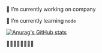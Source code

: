 <!--[![Hits](https://hits.seeyoufarm.com/api/count/incr/badge.svg?url=https://github.com/Gwanghun-Im/&count_bg=%23EF0B0B&title_bg=%233DB68C&icon=&icon_color=%23E7E7E7&title=hits&edge_flat=false)](https://hits.seeyoufarm.com)
-->


<!--
**Gwanghun-Im/Gwanghun-Im** is a ✨ _special_ ✨ repository because its `README.md` (this file) appears on your GitHub profile.

Here are some ideas to get you started:

- 🔭 I’m currently working on ...
- 🌱 I’m currently learning ...
- 👯 I’m looking to collaborate on ...
- 🤔 I’m looking for help with ...
- 💬 Ask me about ...
- 📫 How to reach me: ...
- 😄 Pronouns: ...
- ⚡ Fun fact: ...
-->
🔭 I’m currently working on company

🌱 I’m currently learning `node`

[![Anurag's GitHub stats](https://github-readme-stats.vercel.app/api?username=Gwanghun-Im)](https://github.com/anuraghazra/github-readme-stats)


:spaghetti::spaghetti::spaghetti::spaghetti::spaghetti::spaghetti::spaghetti::spaghetti:

